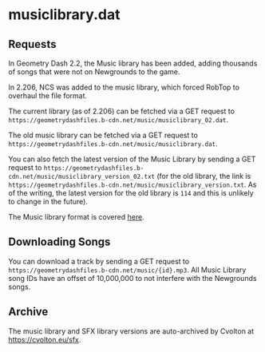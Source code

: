 # musiclibrary.dat 

## Requests

In Geometry Dash 2.2, the Music library has been added, adding thousands of songs that were not on Newgrounds to the game. 

In 2.206, NCS was added to the music library, which forced RobTop to overhaul the file format.

The current library (as of 2.206) can be fetched via a GET request to `https://geometrydashfiles.b-cdn.net/music/musiclibrary_02.dat`.

The old music library can be fetched via a GET request to `https://geometrydashfiles.b-cdn.net/music/musiclibrary.dat`.

You can also fetch the latest version of the Music Library by sending a GET request to `https://geometrydashfiles.b-cdn.net/music/musiclibrary_version_02.txt` (for the old library, the link is `https://geometrydashfiles.b-cdn.net/music/musiclibrary_version.txt`. As of the writing, the latest version for the old library is `114` and this is unlikely to change in the future).

The Music library format is covered [here](/resources/client/musiclibrary.md).

## Downloading Songs

You can download a track by sending a GET request to `https://geometrydashfiles.b-cdn.net/music/{id}.mp3`. All Music Library song IDs have an offset of 10,000,000 to not interfere with the Newgrounds songs.

## Archive

The music library and SFX library versions are auto-archived by Cvolton at https://cvolton.eu/sfx.
